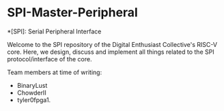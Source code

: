 # SPI-Master-Peripheral

*[SPI]: Serial Peripheral Interface

Welcome to the SPI repository of the Digital Enthusiast Collective's RISC-V core. Here, we design, discuss and implement all things related to the SPI protocol/interface of the core.

Team members at time of writing: 
* BinaryLust
* ChowderII
* tyler0fpga1.
